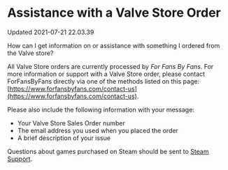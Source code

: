 # Assistance with a Valve Store Order
Updated 2021-07-21 22.03.39

How can I get information on or assistance with something I ordered from the Valve store?  
  
All Valve Store orders are currently processed by *For Fans By Fans*. For more information or support with a Valve Store order, please contact ForFansByFans directly via one of the methods listed on this page: [https://www.forfansbyfans.com/contact-us](https://www.forfansbyfans.com/contact-us).  
  
Please also include the following information with your message:  

* Your Valve Store Sales Order number
* The email address you used when you placed the order
* A brief description of your issue

  
Questions about games purchased on Steam should be sent to [Steam Support](https://help.steampowered.com/en/faqs/view/6F69-0324-B2DB-6E7E).  
  
